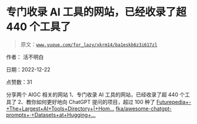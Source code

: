 # 专门收录 AI 工具的网站，已经收录了超 440 个工具了

> 原文：[`www.yuque.com/for_lazy/xkrm14/ba1eskb6z3i617zl`](https://www.yuque.com/for_lazy/xkrm14/ba1eskb6z3i617zl)

作者： 活不明白 

日期：2022-12-22 

点赞数：31 

分享两个 AIGC 相关的网站 1、专门收录 AI 工具的网站，已经收录了超 440 个工具了 2、教你如何更好地向 ChatGPT 提问的项目，超过 100 种了 [Futurepedia+-+The+Largest+AI+Tools+Directory+|+Hom...](https://www.futurepedia.io/) [fka/awesome-chatgpt-prompts+·+Datasets+at+Hugging+...](https://huggingface.co/datasets/fka/awesome-chatgpt-prompts) 

